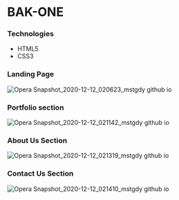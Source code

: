 # BAK-ONE

### Technologies 
- HTML5
- CSS3
 ### Landing Page 
 
 ![Opera Snapshot_2020-12-12_020623_mstgdy github io](https://user-images.githubusercontent.com/37047996/101965828-a7648400-3c1e-11eb-9177-01fd46ec512d.png)
 
 ### Portfolio section 
 
 ![Opera Snapshot_2020-12-12_021142_mstgdy github io](https://user-images.githubusercontent.com/37047996/101966063-67ea6780-3c1f-11eb-818c-b7cb73c4a0e8.png)
 
 
 ### About Us Section
 
 ![Opera Snapshot_2020-12-12_021319_mstgdy github io](https://user-images.githubusercontent.com/37047996/101966129-9f591400-3c1f-11eb-8206-ee3388b9ef88.png)


### Contact Us Section

![Opera Snapshot_2020-12-12_021410_mstgdy github io](https://user-images.githubusercontent.com/37047996/101966261-bb5cb580-3c1f-11eb-92ab-447cdb97c6d1.png)



